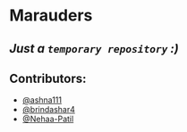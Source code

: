 # Marauders
_Just a `temporary repository` :)_
---
## Contributors:
* [@ashna111](https://github.com/ashna111)
* [@brindashar4](https://github.com/brindashar4)
* [@Nehaa-Patil](https://www.github.com/Nehaa-Patil)
